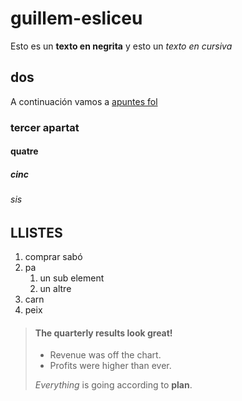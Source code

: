 # guillem-esliceu
Esto es un **texto en negrita** y esto un *texto en cursiva*
## dos
A continuación vamos a [apuntes fol](fol/apuntes.md)
### tercer apartat
#### quatre
##### cinc
###### sis

## LLISTES
1. comprar sabó
2. pa
    1. un sub element
    2. un altre
3. carn
4. peix

> #### The quarterly results look great!
>
> - Revenue was off the chart.
> - Profits were higher than ever.
>
>  *Everything* is going according to **plan**.
